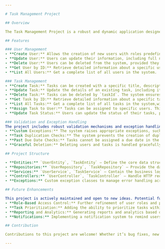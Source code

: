 ```yaml
---

# Task Management Project

## Overview

The Task Management Project is a robust and dynamic application designed to streamline task management processes for both administrators and users. This project offers a comprehensive CRUD (Create, Read, Update, Delete) functionality for managing tasks and users. Beyond basic operations, the application is enriched with advanced business logic, ensuring that all operations are performed under strict validation and exception handling. This ensures that the data remains consistent and reliable, even as the system grows and evolves.

## Features

### User Management
- **Create User:** Allows the creation of new users with roles predefined as either `ADMIN` or `USER`. By default, new users are assigned the role `USER`.Full name, email, and password are mandatory fields to ensure completeness.
- **Update User:** Users can update their information, including full name, email, and password. The `userId` remains immutable, ensuring data integrity.
- **Delete User:** Users can be deleted from the system, provided they have no active tasks. If a user has any assigned tasks, they cannot be deleted, ensuring task continuity and responsibility tracking.
- **Get User by ID:** Retrieve detailed information about a specific user using their `userId`.
- **List All Users:** Get a complete list of all users in the system.

### Task Management
- **Create Task:** Tasks can be created with a specific title, description, due date, and an optional status. If no status is provided, tasks default to `PENDING`. Tasks are associated with specific users based on their `userId`. If a user is specified during task creation, the system checks to ensure that the user exists.
- **Update Task:** Update the details of an existing task, including its title, description, due date, and status. Update the details of an existing task, including its title, description, due date, and status. If any part of entity is not provided during an update, it remains as it is.
- **Delete Task:** Tasks can be deleted by `taskId`. The system ensures that tasks are appropriately removed and associated users are updated accordingly.
- **Get Task by ID:** Retrieve detailed information about a specific task using its `taskId`.
- **List All Tasks:** Get a complete list of all tasks in the system,with the ability to filter by completion status (completed or non-completed tasks)
- **Assign Task to User:** Tasks can be assigned to specific users. This process ensures that the task is not already assigned to another user, maintaining task ownership integrity.
- **Update Task Status:** Users can update the status of their tasks, progressing them through different stages such as `PENDING`, `IN_PROGRESS`, and `COMPLETED`.

### Validation and Exception Handling
The project includes robust validation mechanisms and exception handling:
- **Custom Exceptions:** The system raises appropriate exceptions, such as `CustomNotFoundException`, to handle cases where users or tasks are not found.
- **Task Duplication Checks:** The system prevents the creation of duplicate tasks for the same user, ensuring task uniqueness.
- **Past Due Date Checks:** Tasks cannot be assigned a due date in the past, preventing unrealistic task deadlines.
- **Graceful Deletion:** Deleting users and tasks is handled gracefully, with appropriate error messages returned in case of issues.

## Project Structure

- **Entities:** `UserEntity`, `TaskEntity` – Define the core data structures and relationships.
- **Repositories:** `UserRepository`, `TaskRepository` – Provide the data access layer for users and tasks.
- **Services:** `UserService`, `TaskService` – Contain the business logic and operations.
- **Controllers:** `UserController`, `TaskController` – Handle HTTP requests and responses, interfacing with the service layer.
- **Exceptions:** Custom exception classes to manage error handling across the application.

## Future Enhancements

This project is actively maintained and open to new ideas. Potential future enhancements include:
- **Role-Based Access Control:** Further refinement of user roles and permissions.
- **Task Prioritization:** Adding the ability to prioritize tasks within a user’s task list.
- **Reporting and Analytics:** Generating reports and analytics based on task completion rates, user activity, etc.
- **Notifications:** Implementing a notification system to remind users of pending tasks or approaching due dates.

## Contribution

Contributions to this project are welcome! Whether it’s bug fixes, new features, or improvements to existing code, your input is valuable. Please submit your pull requests or reach out with your ideas.

---
```

